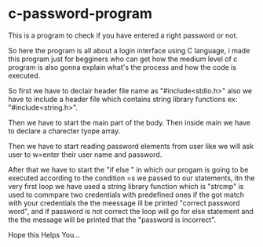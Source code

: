 # c-password-program
 This is a program to check if you have entered a right password or not.

 So here the program is all about a login interface using C language, i made this program just for begginers who can get how the medium level of c program is also gonna explain what's the process and how the code is executed.

 So first we have to declair header file name as "#include<stdio.h>" also we have to include a header file which contains string library functions ex: "#include<string.h>".

 Then we have to start the main part of the body. Then inside main we have to declare a charecter tyope array.

Then we have to start reading password elements from user like we will ask user to w=enter their user name and password.

After that we have to start the "if else  " in which our progam is going to be executed according to the condition =s we passed to our statements, itn the very first loop we have used a string library function which is "strcmp" is used to commpare two credentials with predefined ones if the got match with your credentials the the meessage ill be printed "correct password word", and if password is not correct the loop will go for else statement and the the message will be printed that the "password is incorrect".

Hope this Helps You...